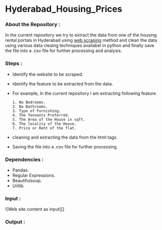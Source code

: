 # Hyderabad_Housing_Prices

### About the Repository :

In the current repository we try to extract the data from one of the housing rental portals in Hyderabad using [web scraping](https://en.wikipedia.org/wiki/Web_scraping) method and 
clean the data using various data cleaing techniques availabel in python and finally save the file into a .csv file for further processing and analysis.

### Steps :

* Identify the website to be scraped.
* Identify the feature to be extracted from the data.
* For example, In the current repository I am extracting following feature.

      1. No Bedrooms.
      2. No Bathrooms.
      3. Type of Furnishing.
      4. The Tennants Preferred.
      5. The Area of the House in sqft.
      6. The locality of the House.
      7. Price or Rent of the flat.
 * cleaning and extracting the data from the html tags.
 * Saving the file into a .csv file for further processing.
 
 ### Dependencies :
 
 * Pandas.
 * Regular Expressions.
 * Beautifulsoup.
 * Urllib.
 
 ### Input : 
 
 ![Web site content as input][]
 
 ### Output :
